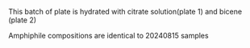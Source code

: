 This batch of plate is hydrated with citrate solution(plate 1) and bicene (plate 2)

Amphiphile compositions are identical to 20240815 samples
